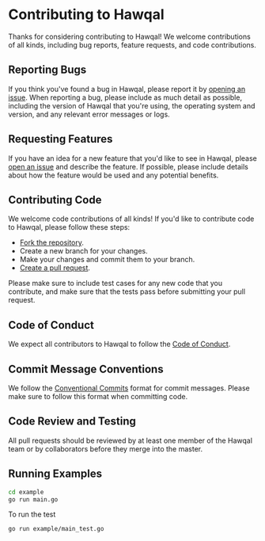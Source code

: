 # Contributing to Hawqal

Thanks for considering contributing to Hawqal! We welcome contributions of all kinds, including bug reports, feature requests, and code contributions.

## Reporting Bugs
If you think you've found a bug in Hawqal, please report it by [opening an issue](https://github.com/CapregSoft/Hawqal-go/issues/new). When reporting a bug, please include as much detail as possible, including the version of Hawqal that you're using, the operating system and version, and any relevant error messages or logs.

## Requesting Features

If you have an idea for a new feature that you'd like to see in Hawqal, please [open an issue](https://github.com/CapregSoft/Hawqal-go/issues/new) and describe the feature. If possible, please include details about how the feature would be used and any potential benefits.

## Contributing Code

We welcome code contributions of all kinds! If you'd like to contribute code to Hawqal, please follow these steps:

-  [Fork the repository](https://github.com/CapregSoft/Hawqal-go/fork).
-  Create a new branch for your changes.
- Make your changes and commit them to your branch.
- [Create a pull request](https://github.com/CapregSoft/Hawqal-go/compare).

Please make sure to include test cases for any new code that you contribute, and make sure that the tests pass before submitting your pull request.

## Code of Conduct
We expect all contributors to Hawqal to follow the [Code of Conduct](https://github.com/CapregSoft/Hawqal-go/blob/master/CODE_OF_CONDUCT.md).

## Commit Message Conventions

We follow the [Conventional Commits](https://www.conventionalcommits.org/en/v1.0.0/) format for commit messages. Please make sure to follow this format when committing code.

## Code Review and Testing

All pull requests should be reviewed by at least one member of the Hawqal team or by collaborators before they merge into the master.

## Running Examples

```bash
cd example  
go run main.go
```

To run the test

```bash
go run example/main_test.go
```
